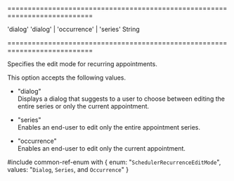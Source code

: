 ===========================================================================
<!--default-->'dialog'<!--/default-->
<!--acceptValues-->'dialog' | 'occurrence' | 'series'<!--/acceptValues-->
<!--type-->String<!--/type-->
===========================================================================

<!--shortDescription-->
Specifies the edit mode for recurring appointments.
<!--/shortDescription-->

<!--fullDescription-->
This option accepts the following values.

- "dialog"  
 Displays a dialog that suggests to a user to choose between editing the entire series or only the current appointment.

- "series"  
 Enables an end-user to edit only the entire appointment series.

- "occurrence"  
 Enables an end-user to edit only the current appointment.

#include common-ref-enum with {
    enum: "`SchedulerRecurrenceEditMode`",
    values: "`Dialog`, `Series`, and `Occurrence`"
}
<!--/fullDescription-->